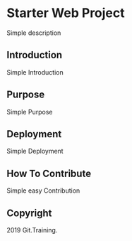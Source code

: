 # Starter Web Project
Simple description
## Introduction
Simple Introduction
## Purpose
Simple Purpose
## Deployment
Simple Deployment
## How To Contribute
Simple easy Contribution
## Copyright
2019 Git.Training.